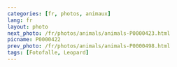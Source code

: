 ```yaml
---
categories: [fr, photos, animaux]
lang: fr
layout: photo
next_photo: /fr/photos/animals/animals-P0000423.html
picname: P0000422
prev_photo: /fr/photos/animals/animals-P0000498.html
tags: [Fotofalle, Leopard]
---
```

